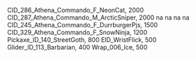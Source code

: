 CID_286_Athena_Commando_F_NeonCat, 2000
CID_287_Athena_Commando_M_ArcticSniper, 2000
na
na
na
na
CID_245_Athena_Commando_F_DurrburgerPjs, 1500
CID_329_Athena_Commando_F_SnowNinja, 1200
Pickaxe_ID_140_StreetGoth, 800
EID_WristFlick, 500
Glider_ID_113_Barbarian, 400
Wrap_006_Ice, 500